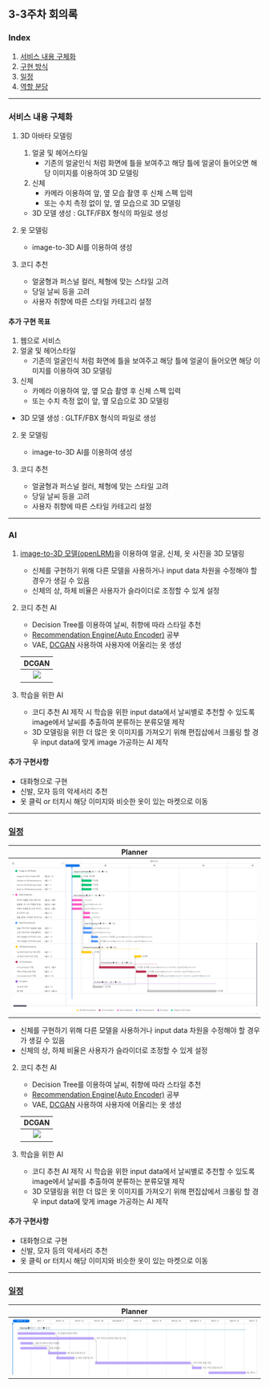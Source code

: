 ## 3-3주차 회의록

### Index

1. [서비스 내용 구체화](#서비스-내용-구체화)
2. [구현 방식](#ai)
3. [일정](#일정)
4. [역할 분담](#)

---

### 서비스 내용 구체화

1. 3D 아바타 모델링
    1. 얼굴 및 헤어스타일
        - 기존의 얼굴인식 처럼 화면에 틀을 보여주고 해당 틀에 얼굴이 들어오면 해당 이미지를 이용하여 3D 모델링
    2. 신체
        - 카메라 이용하여 앞, 옆 모습 촬영 후 신체 스펙 입력
        - 또는 수치 측정 없이 앞, 옆 모습으로 3D 모델링

   - 3D 모델 생성 : GLTF/FBX 형식의 파일로 생성

2. 옷 모델링

   - image-to-3D AI를 이용하여 생성

3. 코디 추천
   - 얼굴형과 퍼스널 컬러, 체형에 맞는 스타일 고려
   - 당일 날씨 등을 고려
   - 사용자 취향에 따른 스타일 카테고리 설정

#### 추가 구현 목표

1.   웹으로 서비스
   1. 얼굴 및 헤어스타일
      - 기존의 얼굴인식 처럼 화면에 틀을 보여주고 해당 틀에 얼굴이 들어오면 해당 이미지를 이용하여 3D 모델링
   2. 신체
      - 카메라 이용하여 앞, 옆 모습 촬영 후 신체 스펙 입력
      - 또는 수치 측정 없이 앞, 옆 모습으로 3D 모델링

   - 3D 모델 생성 : GLTF/FBX 형식의 파일로 생성

2. 옷 모델링

   - image-to-3D AI를 이용하여 생성

3. 코디 추천
   - 얼굴형과 퍼스널 컬러, 체형에 맞는 스타일 고려
   - 당일 날씨 등을 고려
   - 사용자 취향에 따른 스타일 카테고리 설정

---

### AI

1. [image-to-3D 모델(openLRM)](https://github.com/VAST-AI-Research/TripoSR)을 이용하여 얼굴, 신체, 옷 사진을 3D 모델링

    - 신체를 구현하기 위해 다른 모델을 사용하거나 input data 차원을 수정해야 할 경우가 생길 수 있음
    - 신체의 상, 하체 비율은 사용자가 슬라이더로 조정할 수 있게 설정


2. 코디 추천 AI

   - Decision Tree를 이용하여 날씨, 취향에 따라 스타일 추천
   - [Recommendation Engine(Auto Encoder)](https://github.com/NVIDIA/DeepRecommender) 공부
   - VAE, [DCGAN](https://bo-10000.tistory.com/116) 사용하여 사용자에 어울리는 옷 생성

   |                                                                           <b>DCGAN</b>                                                                           |
   | :--------------------------------------------------------------------------------------------------------------------------------------------------------------: |
   | ![](https://img1.daumcdn.net/thumb/R1280x0/?scode=mtistory2&fname=https%3A%2F%2Fblog.kakaocdn.net%2Fdn%2F7TmPH%2Fbtq9BZZbRf9%2Fe8LsQoQ0sqj6rUAOlzDwv1%2Fimg.png) |

3. 학습을 위한 AI
   - 코디 추천 AI 제작 시 학습을 위한 input data에서 날씨별로 추천할 수 있도록 image에서 날씨를 추출하여 분류하는 분류모델 제작
   - 3D 모델링을 위한 더 많은 옷 이미지를 가져오기 위해 편집샵에서 크롤링 할 경우 input data에 맞게 image 가공하는 AI 제작

#### 추가 구현사항

- 대화형으로 구현
- 신발, 모자 등의 악세서리 추천
- 옷 클릭 or 터치시 해당 이미지와 비슷한 옷이 있는 마켓으로 이동

---

### [일정](https://eogud1116s-team.monday.com/boards/1855304725/views/39101386)

|      <b>Planner<b/>       |
| :-----------------------: |
| ![일정](./src/일정표.png) |
  
   - 신체를 구현하기 위해 다른 모델을 사용하거나 input data 차원을 수정해야 할 경우가 생길 수 있음
   - 신체의 상, 하체 비율은 사용자가 슬라이더로 조정할 수 있게 설정

2. 코디 추천 AI

   - Decision Tree를 이용하여 날씨, 취향에 따라 스타일 추천
   - [Recommendation Engine(Auto Encoder)](https://github.com/NVIDIA/DeepRecommender) 공부
   - VAE, [DCGAN](https://bo-10000.tistory.com/116) 사용하여 사용자에 어울리는 옷 생성

   |                                                                           <b>DCGAN</b>                                                                           |
   | :--------------------------------------------------------------------------------------------------------------------------------------------------------------: |
   | ![](https://img1.daumcdn.net/thumb/R1280x0/?scode=mtistory2&fname=https%3A%2F%2Fblog.kakaocdn.net%2Fdn%2F7TmPH%2Fbtq9BZZbRf9%2Fe8LsQoQ0sqj6rUAOlzDwv1%2Fimg.png) |

3. 학습을 위한 AI
   - 코디 추천 AI 제작 시 학습을 위한 input data에서 날씨별로 추천할 수 있도록 image에서 날씨를 추출하여 분류하는 분류모델 제작
   - 3D 모델링을 위한 더 많은 옷 이미지를 가져오기 위해 편집샵에서 크롤링 할 경우 input data에 맞게 image 가공하는 AI 제작

#### 추가 구현사항

- 대화형으로 구현
- 신발, 모자 등의 악세서리 추천
- 옷 클릭 or 터치시 해당 이미지와 비슷한 옷이 있는 마켓으로 이동

---

### [일정](https://eogud1116s-team.monday.com/boards/1855304725/views/39101386)

|      <b>Planner<b/>      |
| :----------------------: |
| ![일정](./src/Gantt.png) |
